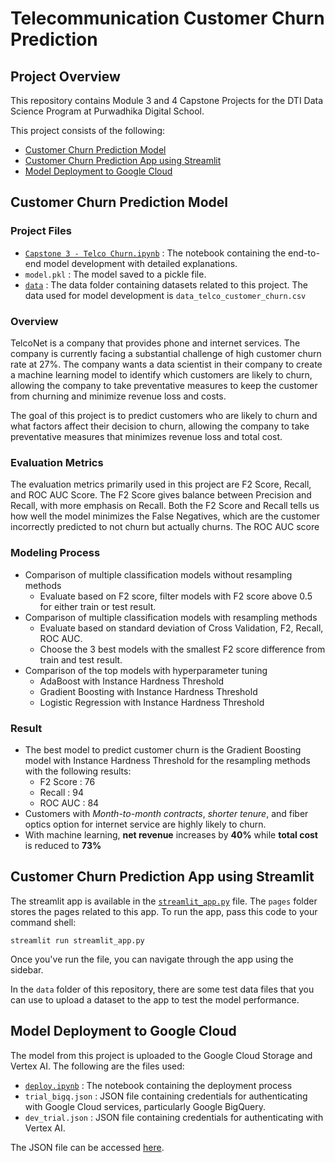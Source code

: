 # Telecommunication Customer Churn Prediction

## Project Overview

This repository contains Module 3 and 4 Capstone Projects for the DTI Data Science Program at Purwadhika Digital School. 

This project consists of the following:
- [Customer Churn Prediction Model](#Customer-Churn-Prediction-Model)
- [Customer Churn Prediction App using Streamlit](#Customer-Churn-Prediction-App-using-Streamlit)
- [Model Deployment to Google Cloud](#Model-Deployment-to-Google-Cloud)

## Customer Churn Prediction Model
### Project Files
- [`Capstone 3 - Telco Churn.ipynb`](https://github.com/sekarsw/Capstone-3-Telco-Churn/blob/main/Capstone%203%20-%20Telco%20Churn.ipynb)  : The notebook containing the end-to-end model development with detailed explanations.
- `model.pkl`         : The model saved to a pickle file.
- [`data`](https://github.com/sekarsw/Capstone-3-Telco-Churn/tree/main/data)              : The data folder containing datasets related to this project. The data used for model development is `data_telco_customer_churn.csv`

### Overview
TelcoNet is a company that provides phone and internet services. The company is currently facing a substantial challenge of high customer churn rate at 27%. The company wants a data scientist in their company to create a machine learning model to identify which customers are likely to churn, allowing the company to take preventative measures to keep the customer from churning and minimize revenue loss and costs.

The goal of this project is to predict customers who are likely to churn and what factors affect their decision to churn, allowing the company to take preventative measures that minimizes revenue loss and total cost.

### Evaluation Metrics
The evaluation metrics primarily used in this project are F2 Score, Recall, and ROC AUC Score. The F2 Score gives balance between Precision and Recall, with more emphasis on Recall. Both the F2 Score and Recall tells us how well the model minimizes the False Negatives, which are the customer incorrectly predicted to not churn but actually churns. The ROC AUC score 

### Modeling Process
- Comparison of multiple classification models without resampling methods
  - Evaluate based on F2 score, filter models with F2 score above 0.5 for either train or test result.
- Comparison of multiple classification models with resampling methods
  - Evaluate based on standard deviation of Cross Validation, F2, Recall, ROC AUC.
  - Choose the 3 best models with the smallest F2 score difference from train and test result.
- Comparison of the top models with hyperparameter tuning
  - AdaBoost with Instance Hardness Threshold
  - Gradient Boosting with Instance Hardness Threshold
  - Logistic Regression with Instance Hardness Threshold

### Result
- The best model to predict customer churn is the Gradient Boosting model with Instance Hardness Threshold for the resampling methods with the following results:
  - F2 Score    : 76
  - Recall      : 94
  - ROC AUC     : 84
- Customers with *Month-to-month contracts*, *shorter tenure*, and fiber optics option for internet service are highly likely to churn.
- With machine learning, **net revenue** increases by **40%** while **total cost** is reduced to **73%** 
  

## Customer Churn Prediction App using Streamlit
The streamlit app is available in the [`streamlit_app.py`](https://github.com/sekarsw/Capstone-3-Telco-Churn/blob/main/streamlit_app.py) file. The `pages` folder stores the pages related to this app. To run the app, pass this code to your command shell:

```
streamlit run streamlit_app.py
```

Once you've run the file, you can navigate through the app using the sidebar. 

In the `data` folder of this repository, there are some test data files that you can use to upload a dataset to the app to test the model performance.

## Model Deployment to Google Cloud
The model from this project is uploaded to the Google Cloud Storage and Vertex AI. The following are the files used:
- [`deploy.ipynb`](https://github.com/sekarsw/Capstone-3-Telco-Churn/blob/main/deploy.ipynb)    : The notebook containing the deployment process
- `trial_bigq.json` : JSON file containing credentials for authenticating with Google Cloud services, particularly Google BigQuery.
- `dev_trial.json`  : JSON file containing credentials for authenticating with Vertex AI.

The JSON file can be accessed [here](https://drive.google.com/drive/folders/11lTvchvHQaGi2Xhk2usUF_MjpVPRrHfm?usp=drive_link).
